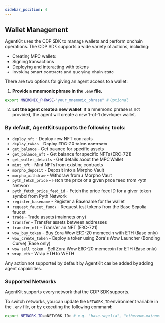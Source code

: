 ```yaml
---
sidebar_position: 4
---
```

## Wallet Management

AgentKit uses the CDP SDK to manage wallets and perform onchain operations. The CDP SDK supports a wide variety of actions, including:

- Creating MPC wallets
- Signing transactions
- Deploying and interacting with tokens
- Invoking smart contracts and querying chain state

There are two options for giving an agent access to a wallet:

1. **Provide a mnemonic phrase in the `.env` file.**

```bash
export MNEMONIC_PHRASE="your_mnemonic_phrase" # Optional
```

2. **Let the agent create a new wallet.** If a mnemonic phrase is not provided, the agent will create a new 1-of-1 developer wallet.

### By default, AgentKit supports the following tools:

- `deploy_nft` - Deploy new NFT contracts
- `deploy_token` - Deploy ERC-20 token contracts
- `get_balance` - Get balance for specific assets
- `get_balance_nft` - Get balance for specific NFTs (ERC-721)
- `get_wallet_details` - Get details about the MPC Wallet
- `mint_nft` - Mint NFTs from existing contracts
- `morpho_deposit` - Deposit into a Morpho Vault
- `morpho_withdraw` - Withdraw from a Morpho Vault
- `pyth_fetch_price` - Fetch the price of a given price feed from Pyth Network
- `pyth_fetch_price_feed_id` - Fetch the price feed ID for a given token symbol from Pyth Network
- `register_basename` - Register a Basename for the wallet
- `request_faucet_funds` - Request test tokens from the Base Sepolia faucet
- `trade` - Trade assets (mainnets only)
- `transfer` - Transfer assets between addresses
- `transfer_nft` - Transfer an NFT (ERC-721)
- `wow_buy_token` - Buy Zora Wow ERC-20 memecoin with ETH (Base only)
- `wow_create_token` - Deploy a token using Zora's Wow Launcher (Bonding Curve) (Base only)
- `wow_sell_token` - Sell Zora Wow ERC-20 memecoin for ETH (Base only)
- `wrap_eth` - Wrap ETH to WETH

Any action not supported by default by AgentKit can be added by adding agent capabilities.

### Supported Networks

AgentKit supports every network that the CDP SDK supports.

To switch networks, you can update the `NETWORK_ID` environment variable in the `.env` file, or by executing the following command:

```bash
export NETWORK_ID=<NETWORK_ID> # e.g. "base-sepolia", "ethereum-mainnet", "arbitrum-mainnet", etc.
